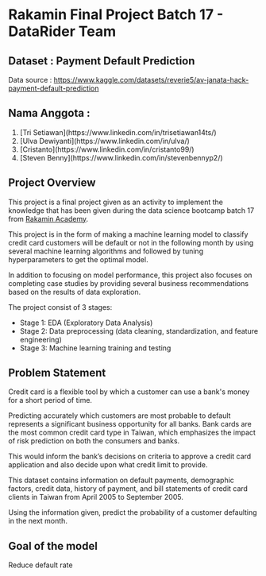 # Rakamin Final Project Batch 17 - DataRider Team
## Dataset : Payment Default Prediction
Data source : https://www.kaggle.com/datasets/reverie5/av-janata-hack-payment-default-prediction
## Nama Anggota :
<ol>
 <li> [Tri Setiawan](https://www.linkedin.com/in/trisetiawan14ts/) </li>
 <li> [Ulva Dewiyanti](https://www.linkedin.com/in/ulva/) </li>
 <li> [Cristanto](https://www.linkedin.com/in/cristanto99/) </li>
 <li> [Steven Benny](https://www.linkedin.com/in/stevenbennyp2/) </li>
</ol>

## Project Overview

This project is a final project given as an activity to implement the knowledge that has been given during the data science bootcamp batch 17 from [Rakamin Academy](https://rakamin.com/). 

This project is in the form of making a machine learning model to classify credit card customers will be default or not in the following month by using several machine learning algorithms and followed by tuning hyperparameters to get the optimal model. 

In addition to focusing on model performance, this project also focuses on completing case studies by providing several business recommendations based on the results of data exploration.

The project consist of 3 stages:
<ul>
 <li>Stage 1: EDA (Exploratory Data Analysis)</li>
 <li>Stage 2: Data preprocessing (data cleaning, standardization, and feature engineering)</li>
 <li>Stage 3: Machine learning training and testing</li>
</ul>

## Problem Statement
   
Credit card is a flexible tool by which a customer can use a bank's money for a short period of time.

Predicting accurately which customers are most probable to default represents a significant business opportunity for all banks. Bank cards are the most common credit card type in Taiwan, which emphasizes the impact of risk prediction on both the consumers and banks.

This would inform the bank’s decisions on criteria to approve a credit card application and also decide upon what credit limit to provide.

This dataset contains information on default payments, demographic factors, credit data, history of payment, and bill statements of credit card clients in Taiwan from April 2005 to September 2005.

Using the information given, predict the probability of a customer defaulting in the next month.

## Goal of the model
Reduce default rate
